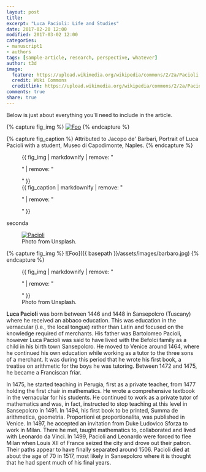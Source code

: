 ```yaml
---
layout: post
title:
excerpt: "Luca Pacioli: Life and Studies"
date: 2017-02-20 12:00
modified: 2017-03-02 12:00
categories:
- manuscript1
- authors
tags: [sample-article, research, perspective, whatever]
author: t3d
image:
  feature: https://upload.wikimedia.org/wikipedia/commons/2/2a/Pacioli.jpg
  credit: Wiki Commons
  creditlink: https://upload.wikimedia.org/wikipedia/commons/2/2a/Pacioli.jpg
comments: true
share: true
---
```


Below is just about everything you'll need to include in the article.

{% capture fig_img %}
[![Foo](https://upload.wikimedia.org/wikipedia/commons/2/2a/Pacioli.jpg "Attributed to Jacopo de' Barbari, Portrait of Luca Pacioli with a student, Museo di Capodimonte, Naples")](https://en.wikipedia.org/wiki/File:Pacioli.jpg)
{% endcapture %}

{% capture fig_caption %}
Attributed to Jacopo de' Barbari, Portrait of Luca Pacioli with a student, Museo di Capodimonte, Naples.
{% endcapture %}

<figure>
  {{ fig_img | markdownify | remove: "<p>" | remove: "</p>" }}
  <figcaption>{{ fig_caption | markdownify | remove: "<p>" | remove: "</p>" }}</figcaption>
</figure>


seconda

<figure>
  <a href="https://upload.wikimedia.org/wikipedia/commons/2/2a/Pacioli.jpg"><img src="https://upload.wikimedia.org/wikipedia/commons/2/2a/Pacioli.jpg" alt="Pacioli"></a>
  <figcaption>Photo from Unsplash.</figcaption>
</figure>



{% capture fig_img %}
![Foo]({{ basepath }}/assets/images/barbaro.jpg)
{% endcapture %}

<figure>
  {{ fig_img | markdownify | remove: "<p>" | remove: "</p>" }}
  <figcaption>Photo from Unsplash.</figcaption>
</figure>


**Luca Pacioli** was born between 1446 and 1448 in Sansepolcro (Tuscany) where he received an abbaco education. This was education in the vernacular (i.e., the local tongue) rather than Latin and focused on the knowledge required of merchants. His father was Bartolomeo Pacioli, however Luca Pacioli was said to have lived with the Befolci family as a child in his birth town Sansepolcro. He moved to Venice around 1464, where he continued his own education while working as a tutor to the three sons of a merchant. It was during this period that he wrote his first book, a treatise on arithmetic for the boys he was tutoring. Between 1472 and 1475, he became a Franciscan friar.




In 1475, he started teaching in Perugia, first as a private teacher, from 1477 holding the first chair in mathematics. He wrote a comprehensive textbook in the vernacular for his students. He continued to work as a private tutor of mathematics and was, in fact, instructed to stop teaching at this level in Sansepolcro in 1491. In 1494, his first book to be printed, Summa de arithmetica, geometria. Proportioni et proportionalita, was published in Venice. In 1497, he accepted an invitation from Duke Ludovico Sforza to work in Milan. There he met, taught mathematics to, collaborated and lived with Leonardo da Vinci. In 1499, Pacioli and Leonardo were forced to flee Milan when Louis XII of France seized the city and drove out their patron. Their paths appear to have finally separated around 1506. Pacioli died at about the age of 70 in 1517, most likely in Sansepolcro where it is thought that he had spent much of his final years.
